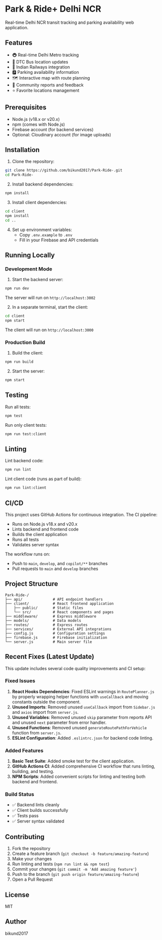 # Park & Ride+ Delhi NCR

Real-time Delhi NCR transit tracking and parking availability web application.

## Features

- 🚇 Real-time Delhi Metro tracking
- 🚌 DTC Bus location updates
- 🚂 Indian Railways integration
- 🅿️ Parking availability information
- 🗺️ Interactive map with route planning
- 📝 Community reports and feedback
- ⭐ Favorite locations management

## Prerequisites

- Node.js (v18.x or v20.x)
- npm (comes with Node.js)
- Firebase account (for backend services)
- Optional: Cloudinary account (for image uploads)

## Installation

1. Clone the repository:
```bash
git clone https://github.com/bikund2017/Park-Ride-.git
cd Park-Ride-
```

2. Install backend dependencies:
```bash
npm install
```

3. Install client dependencies:
```bash
cd client
npm install
cd ..
```

4. Set up environment variables:
   - Copy `.env.example` to `.env`
   - Fill in your Firebase and API credentials

## Running Locally

### Development Mode

1. Start the backend server:
```bash
npm run dev
```
The server will run on `http://localhost:3002`

2. In a separate terminal, start the client:
```bash
cd client
npm start
```
The client will run on `http://localhost:3000`

### Production Build

1. Build the client:
```bash
npm run build
```

2. Start the server:
```bash
npm start
```

## Testing

Run all tests:
```bash
npm test
```

Run only client tests:
```bash
npm run test:client
```

## Linting

Lint backend code:
```bash
npm run lint
```

Lint client code (runs as part of build):
```bash
npm run lint:client
```

## CI/CD

This project uses GitHub Actions for continuous integration. The CI pipeline:
- Runs on Node.js v18.x and v20.x
- Lints backend and frontend code
- Builds the client application
- Runs all tests
- Validates server syntax

The workflow runs on:
- Push to `main`, `develop`, and `copilot/**` branches
- Pull requests to `main` and `develop` branches

## Project Structure

```
Park-Ride-/
├── api/              # API endpoint handlers
├── client/           # React frontend application
│   ├── public/       # Static files
│   └── src/          # React components and pages
├── middleware/       # Express middleware
├── models/           # Data models
├── routes/           # Express routes
├── services/         # External API integrations
├── config.js         # Configuration settings
├── firebase.js       # Firebase initialization
└── server.js         # Main server file
```

## Recent Fixes (Latest Update)

This update includes several code quality improvements and CI setup:

### Fixed Issues
1. **React Hooks Dependencies**: Fixed ESLint warnings in `RoutePlanner.js` by properly wrapping helper functions with `useCallback` and moving constants outside the component.
2. **Unused Imports**: Removed unused `useCallback` import from `Sidebar.js` and `axios` import from `server.js`.
3. **Unused Variables**: Removed unused `skip` parameter from reports API and unused `next` parameter from error handler.
4. **Unused Functions**: Removed unused `generateRoutePathForVehicle` function from `server.js`.
5. **ESLint Configuration**: Added `.eslintrc.json` for backend code linting.

### Added Features
1. **Basic Test Suite**: Added smoke test for the client application.
2. **GitHub Actions CI**: Added comprehensive CI workflow that runs linting, building, and testing.
3. **NPM Scripts**: Added convenient scripts for linting and testing both backend and frontend.

### Build Status
- ✅ Backend lints cleanly
- ✅ Client builds successfully
- ✅ Tests pass
- ✅ Server syntax validated

## Contributing

1. Fork the repository
2. Create a feature branch (`git checkout -b feature/amazing-feature`)
3. Make your changes
4. Run linting and tests (`npm run lint && npm test`)
5. Commit your changes (`git commit -m 'Add amazing feature'`)
6. Push to the branch (`git push origin feature/amazing-feature`)
7. Open a Pull Request

## License

MIT

## Author

bikund2017
